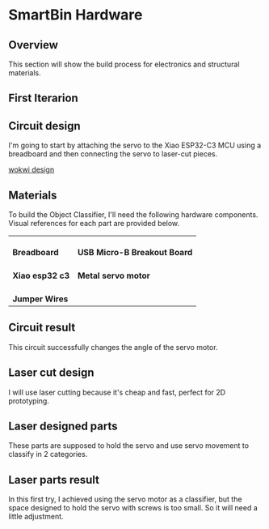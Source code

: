 # SmartBin Hardware 

## Overview
This section will show the build process for electronics and structural materials.


## First Iterarion 

## Circuit design 
I'm going to start by attaching the servo to the Xiao ESP32-C3 MCU using a breadboard and then connecting the servo to laser-cut pieces.

[wokwi design](https://wokwi.com/projects/397272562672190465)
 <Imgs src="Imgs/Base_circuit.png" alt="circuit" width="400"/><br>

## Materials
To build the Object Classifier, I'll need the following hardware components. Visual references for each part are provided below.
<table>
<tr>
    <td>
        <Imgs src="Imgs/BreadBoard.png" alt="Breadboard" width="200"/><br>
        <strong>Breadboard</strong>
    </td>
    <td>
        <Imgs src="Imgs/Usb.jpg" alt="USB Micro-B Breakout Board" width="200"/><br>
        <strong>USB Micro-B Breakout Board</strong>
    </td>
</tr>
<tr>
    <td>
        <Imgs src="Imgs/MicroController.jpg" alt="Microcontroller" width="100"/><br>
        <strong>Xiao esp32 c3</strong>
    </td>    <td>
        <Imgs src="Imgs/MG996R.jpg" alt="Microcontroller" width="200"/><br>
        <strong>Metal servo motor</strong>
    </td>
</tr>
<tr>
    <td>
        <Imgs src="Imgs/JumperWires.png" alt="Track Sensor" width="200"/><br>
        <strong>Jumper Wires</strong>
    </td>
</tr>
</table>


## Circuit result
This circuit successfully changes the angle of the servo motor.
<Imgs src="Imgs/Mcu_servo_photo.jpeg" alt="circuit" width="400"><br>

## Laser cut design
I will use laser cutting because it's cheap and fast, perfect for 2D prototyping.

## Laser designed parts
These parts are supposed to hold the servo and use servo movement to classify in 2 categories.
<Imgs src="LaserCut/ServoMount.svg" alt="circuit" width="400"><br>

## Laser parts result
In this first try, I achieved using the servo motor as a classifier, but the space designed to hold the servo with screws is too small. So it will need a little adjustment.
<br>
<Imgs src="Imgs/First_it_laser_cut.jpeg" alt="circuit" width="400"><br>
